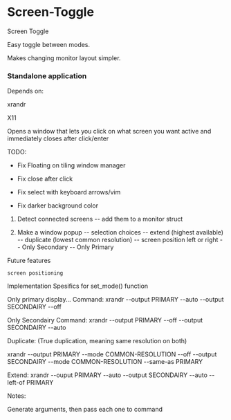 # Screen-Toggle
Screen Toggle

Easy toggle between modes.

Makes changing monitor layout simpler.


### Standalone application

Depends on:

xrandr

X11


Opens a window that lets you click on what screen you want active and immediately closes after click/enter




TODO:
- Fix Floating on tiling window manager
- Fix close after click

- Fix select with keyboard arrows/vim
- Fix darker background color





1. Detect connected screens
     -- add them to a monitor struct

2. Make a window popup
     -- selection choices
         -- extend (highest available)
         -- duplicate (lowest common resolution)
         -- screen position left or right
         -- Only Secondary
         -- Only Primary


Future features

    screen positioning



Implementation Spesifics for set_mode() function

Only primary display...
Command:
xrandr --output PRIMARY --auto --output SECONDAIRY --off

Only Secondairy
Command:
xrandr --output PRIMARY --off --output SECONDAIRY --auto


Duplicate: (True duplication, meaning same resolution on both)

xrandr --output PRIMARY --mode COMMON-RESOLUTION --off --output SECONDAIRY --mode COMMON-RESOLUTION --same-as PRIMARY


Extend:
xrandr --ouput PRIMARY --auto --output SECONDAIRY --auto --left-of PRIMARY




Notes:

Generate arguments, then pass each one to command

